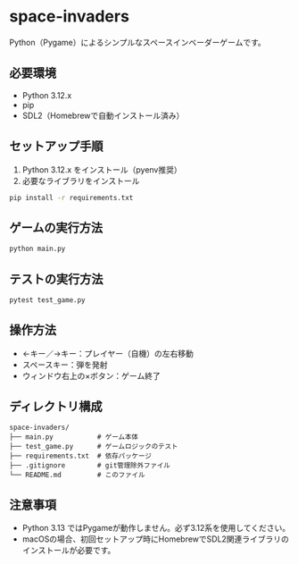 # space-invaders

Python（Pygame）によるシンプルなスペースインベーダーゲームです。

## 必要環境
- Python 3.12.x
- pip
- SDL2（Homebrewで自動インストール済み）

## セットアップ手順
1. Python 3.12.x をインストール（pyenv推奨）
2. 必要なライブラリをインストール

```sh
pip install -r requirements.txt
```

## ゲームの実行方法

```sh
python main.py
```

## テストの実行方法

```sh
pytest test_game.py
```

## 操作方法
- ←キー／→キー：プレイヤー（自機）の左右移動
- スペースキー：弾を発射
- ウィンドウ右上の×ボタン：ゲーム終了

## ディレクトリ構成

```
space-invaders/
├── main.py           # ゲーム本体
├── test_game.py      # ゲームロジックのテスト
├── requirements.txt  # 依存パッケージ
├── .gitignore        # git管理除外ファイル
└── README.md         # このファイル
```

## 注意事項
- Python 3.13 ではPygameが動作しません。必ず3.12系を使用してください。
- macOSの場合、初回セットアップ時にHomebrewでSDL2関連ライブラリのインストールが必要です。
